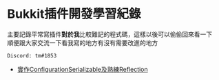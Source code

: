 # Bukkit插件開發學習紀錄
主要記錄平常寫插件**對於我**比較難記的程式碼，這樣以後可以偷偷回來看一下  
順便跟大家交流一下看我寫的地方有沒有需要改進的地方  
```
Discord: tm#1853
```

* [實作ConfigurationSerializable及熟練Reflection](https://github.com/class70636/Plugin-Development-Learning-Record/blob/master/ConfigurationSerializable%20and%20Reflection.md)

